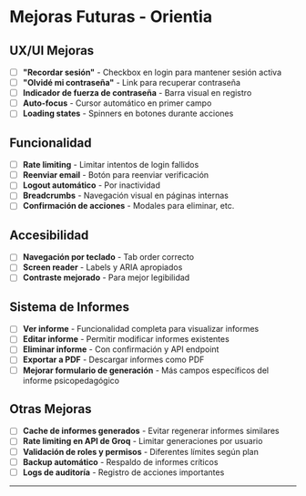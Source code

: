 # Mejoras Futuras - Orientia

## UX/UI Mejoras

- [ ] **"Recordar sesión"** - Checkbox en login para mantener sesión activa
- [ ] **"Olvidé mi contraseña"** - Link para recuperar contraseña
- [ ] **Indicador de fuerza de contraseña** - Barra visual en registro
- [ ] **Auto-focus** - Cursor automático en primer campo
- [ ] **Loading states** - Spinners en botones durante acciones

## Funcionalidad

- [ ] **Rate limiting** - Limitar intentos de login fallidos
- [ ] **Reenviar email** - Botón para reenviar verificación
- [ ] **Logout automático** - Por inactividad
- [ ] **Breadcrumbs** - Navegación visual en páginas internas
- [ ] **Confirmación de acciones** - Modales para eliminar, etc.

## Accesibilidad

- [ ] **Navegación por teclado** - Tab order correcto
- [ ] **Screen reader** - Labels y ARIA apropiados
- [ ] **Contraste mejorado** - Para mejor legibilidad

## Sistema de Informes

- [ ] **Ver informe** - Funcionalidad completa para visualizar informes
- [ ] **Editar informe** - Permitir modificar informes existentes
- [ ] **Eliminar informe** - Con confirmación y API endpoint
- [ ] **Exportar a PDF** - Descargar informes como PDF
- [ ] **Mejorar formulario de generación** - Más campos específicos del informe psicopedagógico

## Otras Mejoras

- [ ] **Cache de informes generados** - Evitar regenerar informes similares
- [ ] **Rate limiting en API de Groq** - Limitar generaciones por usuario
- [ ] **Validación de roles y permisos** - Diferentes límites según plan
- [ ] **Backup automático** - Respaldo de informes críticos
- [ ] **Logs de auditoría** - Registro de acciones importantes

---